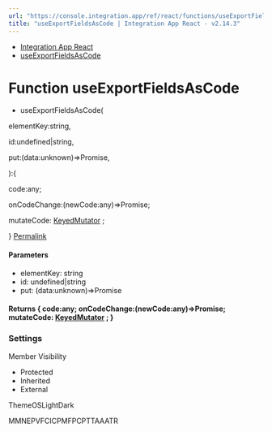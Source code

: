 ```yaml
---
url: "https://console.integration.app/ref/react/functions/useExportFieldsAsCode.html"
title: "useExportFieldsAsCode | Integration App React - v2.14.3"
---
```


- [Integration App React](https://console.integration.app/ref/react/index.html)
- [useExportFieldsAsCode](https://console.integration.app/ref/react/functions/useExportFieldsAsCode.html)

# Function useExportFieldsAsCode

- useExportFieldsAsCode(

elementKey:string,

id:undefined\|string,

put:(data:unknown)=>Promise<unknown>,

):{

code:any;

onCodeChange:(newCode:any)=>Promise<void>;

mutateCode: [KeyedMutator](https://console.integration.app/ref/react/types/_integration-app_react.KeyedMutator.html) <any>;

} [Permalink](https://console.integration.app/ref/react/functions/useExportFieldsAsCode.html#useexportfieldsascode)





#### Parameters



- elementKey: string
- id: undefined\|string
- put: (data:unknown)=>Promise<unknown>

#### Returns {  code:any;  onCodeChange:(newCode:any)=>Promise<void>;  mutateCode: [KeyedMutator](https://console.integration.app/ref/react/types/_integration-app_react.KeyedMutator.html) <any>;  }

### Settings

Member Visibility

- Protected
- Inherited
- External

ThemeOSLightDark

MMNEPVFCICPMFPCPTTAAATR